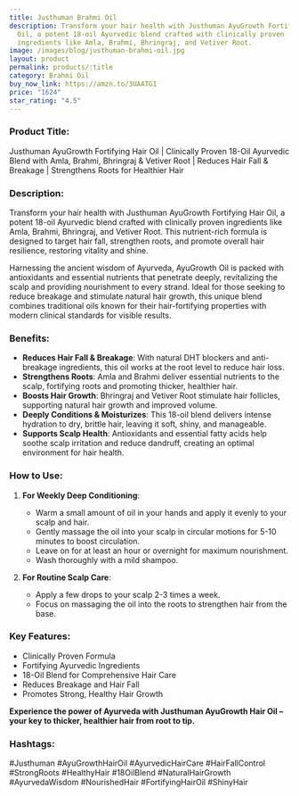 ```yaml
---
title: Justhuman Brahmi Oil
description: Transform your hair health with Justhuman AyuGrowth Fortifying Hair
  Oil, a potent 18-oil Ayurvedic blend crafted with clinically proven
  ingredients like Amla, Brahmi, Bhringraj, and Vetiver Root.
image: /images/blog/justhuman-brahmi-oil.jpg
layout: product
permalink: products/:title
category: Brahmi Oil
buy_now_link: https://amzn.to/3UAATG1
price: "1624"
star_rating: "4.5"
---
```

### Product Title:
Justhuman AyuGrowth Fortifying Hair Oil | Clinically Proven 18-Oil Ayurvedic Blend with Amla, Brahmi, Bhringraj & Vetiver Root | Reduces Hair Fall & Breakage | Strengthens Roots for Healthier Hair

### Description:
Transform your hair health with Justhuman AyuGrowth Fortifying Hair Oil, a potent 18-oil Ayurvedic blend crafted with clinically proven ingredients like Amla, Brahmi, Bhringraj, and Vetiver Root. This nutrient-rich formula is designed to target hair fall, strengthen roots, and promote overall hair resilience, restoring vitality and shine.

Harnessing the ancient wisdom of Ayurveda, AyuGrowth Oil is packed with antioxidants and essential nutrients that penetrate deeply, revitalizing the scalp and providing nourishment to every strand. Ideal for those seeking to reduce breakage and stimulate natural hair growth, this unique blend combines traditional oils known for their hair-fortifying properties with modern clinical standards for visible results.

### Benefits:
- **Reduces Hair Fall & Breakage**: With natural DHT blockers and anti-breakage ingredients, this oil works at the root level to reduce hair loss.
- **Strengthens Roots**: Amla and Brahmi deliver essential nutrients to the scalp, fortifying roots and promoting thicker, healthier hair.
- **Boosts Hair Growth**: Bhringraj and Vetiver Root stimulate hair follicles, supporting natural hair growth and improved volume.
- **Deeply Conditions & Moisturizes**: This 18-oil blend delivers intense hydration to dry, brittle hair, leaving it soft, shiny, and manageable.
- **Supports Scalp Health**: Antioxidants and essential fatty acids help soothe scalp irritation and reduce dandruff, creating an optimal environment for hair health.

### How to Use:
1. **For Weekly Deep Conditioning**:
   - Warm a small amount of oil in your hands and apply it evenly to your scalp and hair.
   - Gently massage the oil into your scalp in circular motions for 5-10 minutes to boost circulation.
   - Leave on for at least an hour or overnight for maximum nourishment.
   - Wash thoroughly with a mild shampoo.

2. **For Routine Scalp Care**:
   - Apply a few drops to your scalp 2-3 times a week.
   - Focus on massaging the oil into the roots to strengthen hair from the base.

### Key Features:
- Clinically Proven Formula
- Fortifying Ayurvedic Ingredients
- 18-Oil Blend for Comprehensive Hair Care
- Reduces Breakage and Hair Fall
- Promotes Strong, Healthy Hair Growth

**Experience the power of Ayurveda with Justhuman AyuGrowth Hair Oil – your key to thicker, healthier hair from root to tip.**

### Hashtags:
#Justhuman #AyuGrowthHairOil #AyurvedicHairCare #HairFallControl #StrongRoots #HealthyHair #18OilBlend #NaturalHairGrowth #AyurvedaWisdom #NourishedHair #FortifyingHairOil #ShinyHair
